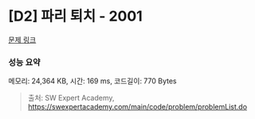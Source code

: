 # [D2] 파리 퇴치 - 2001 

[문제 링크](https://swexpertacademy.com/main/code/problem/problemDetail.do?contestProbId=AV5PzOCKAigDFAUq) 

### 성능 요약

메모리: 24,364 KB, 시간: 169 ms, 코드길이: 770 Bytes



> 출처: SW Expert Academy, https://swexpertacademy.com/main/code/problem/problemList.do